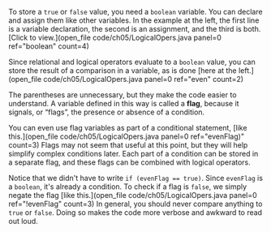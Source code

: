 To store a `true` or `false` value, you need a `boolean` variable. You can declare and assign them like other variables. In the example at the left, the first line is a variable declaration, the second is an assignment, and the third is both. [Click to view.](open_file code/ch05/LogicalOpers.java panel=0 ref="boolean" count=4)



Since relational and logical operators evaluate to a `boolean` value, you can store the result of a comparison in a variable, as is done [here at the left.](open_file code/ch05/LogicalOpers.java panel=0 ref="even" count=2)


The parentheses are unnecessary, but they make the code easier to understand. A variable defined in this way is called a **flag**, because it signals, or “flags”, the presence or absence of a condition.

You can even use flag variables as part of a conditional statement, [like this.](open_file code/ch05/LogicalOpers.java panel=0 ref="evenFlag)" count=3)
 Flags may not seem that useful at this point, but they will help simplify complex conditions later. Each part of a condition can be stored in a separate flag, and these flags can be combined with logical operators.

Notice that we didn't have to write  `if (evenFlag == true)`. Since `evenFlag` is a `boolean`, it's already a condition. To check if a flag is `false`, we simply negate the flag [like this.](open_file code/ch05/LogicalOpers.java panel=0 ref="!evenFlag" count=3)
 In general, you should never compare anything to `true` or `false`. Doing so makes the code more verbose and awkward to read out loud.